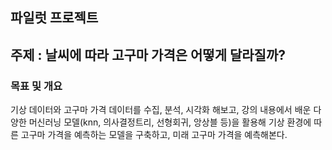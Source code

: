 ## 파일럿 프로젝트
## 주제 : 날씨에 따라 고구마 가격은 어떻게 달라질까?

### 목표 및 개요
기상 데이터와 고구마 가격 데이터를 수집, 분석, 시각화 해보고, 강의 내용에서 배운 다양한 머신러닝 모델(knn, 의사결정트리, 선형회귀, 앙상블 등)을 활용해 기상 환경에 따른 고구마 가격을 예측하는 모델을 구축하고, 미래 고구마 가격을 예측해본다.

### 